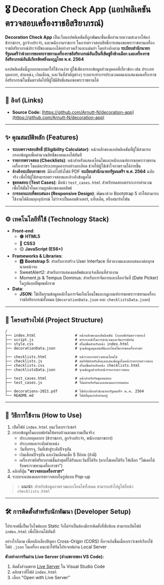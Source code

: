 # 🎖️ Decoration Check App (แอปพลิเคชันตรวจสอบเครื่องราชอิสริยาภรณ์)

**Decoration Check App** เป็นเว็บแอปพลิเคชันที่ถูกพัฒนาขึ้นเพื่ออำนวยความสะดวกให้แก่ ข้าราชการ, ลูกจ้างประจำ, และพนักงานราชการ ในการตรวจสอบสิทธิ์การเสนอขอพระราชทานเครื่องราชอิสริยาภรณ์ประจำปีของตนเองได้อย่างรวดเร็วและแม่นยำ โดยอ้างอิงตาม **ระเบียบสำนักนายกรัฐมนตรีว่าด้วยการขอพระราชทานเครื่องราชอิสริยาภรณ์อันเป็นที่เชิดชูยิ่งช้างเผือก และเครื่องราชอิสริยาภรณ์อันมีเกียรติยศยิ่งมงกุฎไทย พ.ศ. 2564**

แอปพลิเคชันนี้ถูกออกแบบมาให้ใช้งานง่าย ผู้ใช้เพียงกรอกข้อมูลส่วนบุคคลที่เกี่ยวข้อง เช่น ประเภทบุคลากร, ตำแหน่ง, เงินเดือน, และวันที่สำคัญต่างๆ ระบบจะทำการประมวลผลและแสดงผลเครื่องราชอิสริยาภรณ์ในชั้นตราถัดไปที่ผู้ใช้มีสิทธิ์เสนอขอพระราชทานได้

---

## 🔗 ลิงก์ (Links)

* **Source Code:** [https://github.com/Arnutt-N/decoration-app](https://github.com/Arnutt-N/decoration-app)

---

## ✨ คุณสมบัติหลัก (Features)

* **ระบบตรวจสอบสิทธิ์ (Eligibility Calculator)**: หน้าหลักของแอปพลิเคชันที่ผู้ใช้สามารถกรอกข้อมูลเพื่อคำนวณสิทธิ์ของตนเองได้ทันที
* **รายการตรวจสอบ (Checklists)**: หน้าสำหรับแสดงเงื่อนไขและหลักเกณฑ์การขอพระราชทานเครื่องราชฯ ในแต่ละประเภทบุคลากรอย่างละเอียด ช่วยให้ผู้ใช้เข้าใจภาพรวมได้ง่ายขึ้น
* **อ้างอิงระเบียบราชการ**: มีลิงก์ไปยังไฟล์ PDF **ระเบียบสำนักนายกรัฐมนตรีฯ พ.ศ. 2564** ฉบับจริง เพื่อให้ผู้ใช้สามารถตรวจสอบและอ้างอิงข้อมูลได้
* **ชุดทดสอบ (Test Cases)**: มีหน้า `test_cases.html` สำหรับทดสอบตรรกะการคำนวณ เพื่อให้มั่นใจในความถูกต้องของผลลัพธ์
* **การออกแบบที่ตอบสนอง (Responsive Design)**: พัฒนาด้วย Bootstrap 5 ทำให้สามารถใช้งานได้ดีบนทุกอุปกรณ์ ไม่ว่าจะเป็นคอมพิวเตอร์, แท็บเล็ต, หรือสมาร์ทโฟน

---

## ⚙️ เทคโนโลยีที่ใช้ (Technology Stack)

* **Front-end**:
    * 🟠 **HTML5**
    * 🔵 **CSS3**
    * 🟡 **JavaScript (ES6+)**
* **Frameworks & Libraries**:
    * 🅱️ **Bootstrap 5**: สำหรับการสร้าง User Interface ที่สวยงามและตอบสนองต่อทุกขนาดหน้าจอ
    * SweetAlert2: สำหรับการแสดงผลลัพธ์และแจ้งเตือนที่สวยงาม
    * Moment.js & Tempus Dominus: สำหรับการจัดการและเลือกวันที่ (Date Picker) ในรูปแบบปีพุทธศักราช
* **Data**:
    * **JSON**: ใช้เป็นฐานข้อมูลหลักในการจัดเก็บเงื่อนไขและกฎเกณฑ์การขอพระราชทานเครื่องราชอิสริยาภรณ์ทั้งหมด (`decorationData.json` และ `checklistsData.json`)

---

## 📂 โครงสร้างไฟล์ (Project Structure)

```
/
├── index.html                  # หน้าหลักของแอปพลิเคชัน (แบบฟอร์มตรวจสอบ)
├── script.js                   # ตรรกะหลักในการคำนวณและจัดการฟอร์ม
├── style.css                   # สไตล์ชีตสำหรับหน้า index.html
├── decorationData.json         # ฐานข้อมูลคุณสมบัติและเงื่อนไขการขอเครื่องราชฯ
│
├── checklists.html             # หน้ารายการตรวจสอบเงื่อนไข
├── checklists.js               # สคริปต์สำหรับดึงและแสดงข้อมูลในหน้ารายการตรวจสอบ
├── checklists.css              # สไตล์ชีตสำหรับหน้า checklists.html
├── checklistsData.json         # ฐานข้อมูลสำหรับหน้ารายการตรวจสอบ
│
├── test_cases.html             # หน้าสำหรับรันชุดทดสอบ
├── test_cases.js               # โค้ดสำหรับรันและแสดงผลการทดสอบ
│
├── decorations-2021.pdf        # ไฟล์ระเบียบสำนักนายกรัฐมนตรีฯ พ.ศ. 2564
└── README.md                   # ไฟล์ที่คุณกำลังอ่านอยู่
```

---

## 🚀 วิธีการใช้งาน (How to Use)

1.  เปิดไฟล์ `index.html` บนเว็บเบราว์เซอร์
2.  กรอกข้อมูลในแบบฟอร์มให้ครบถ้วนตามความเป็นจริง:
    * ประเภทบุคลากร (ข้าราชการ, ลูกจ้างประจำ, พนักงานราชการ)
    * ประเภทและระดับตำแหน่ง
    * วันที่บรรจุ, วันที่เข้าสู่ระดับปัจจุบัน
    * เงินเดือนปัจจุบัน และเงินเดือนเมื่อ 5 ปีก่อน (ถ้ามี)
    * เครื่องราชอิสริยาภรณ์ชั้นล่าสุดที่ได้รับและวันที่ได้รับ (หากไม่เคยได้รับ ให้เลือก "ไม่เคยได้รับพระราชทานเครื่องราชฯ")
3.  คลิกที่ปุ่ม **"ตรวจสอบเครื่องราชฯ"**
4.  ระบบจะแสดงผลการตรวจสอบในรูปแบบ Pop-up

> 💡 **แนะนำ**: สำหรับข้อมูลภาพรวมและเงื่อนไขทั้งหมด สามารถเข้าไปดูได้ที่หน้า `checklists.html`

---

## 🛠️ การติดตั้งสำหรับนักพัฒนา (Developer Setup)

โปรเจกต์นี้เป็นเว็บไซต์แบบ Static จึงไม่จำเป็นต้องมีการติดตั้งที่ซับซ้อน สามารถเปิดไฟล์ `index.html` เพื่อใช้งานได้ทันที

อย่างไรก็ตาม เพื่อหลีกเลี่ยงปัญหา Cross-Origin (CORS) ที่อาจเกิดขึ้นเมื่อเบราว์เซอร์เรียกใช้ไฟล์ `.json` ในเครื่อง แนะนำให้รันโปรเจกต์ผ่าน Local Server

**ตัวอย่างการรันผ่าน Live Server (ส่วนขยายของ VS Code):**
1.  ติดตั้งส่วนขยาย [Live Server](https://marketplace.visualstudio.com/items?itemName=ritwickdey.LiveServer) ใน Visual Studio Code
2.  คลิกขวาที่ไฟล์ `index.html`
3.  เลือก "Open with Live Server"
